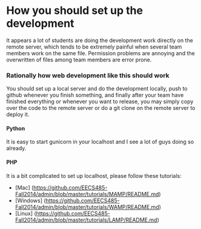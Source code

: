 # How you should set up the development
It appears a lot of students are doing the development work directly on the remote server, which tends to be extremely painful when several team members work on the same file. Permission problems are annoying and the overwritten of files among team members are error prone. 

### Rationally how web development like this should work

You should set up a local server and do the development locally, push to github whenever you finish something, and finally after your team have finished everything or whenever you want to release, you may simply copy over the code to the remote server or do a git clone on the remote server to deploy it.

#### Python

It is easy to start gunicorn in your localhost and I see a lot of guys doing so already. 

#### PHP

It is a bit complicated to set up localhost, please follow these tutorials:

* [Mac] (https://github.com/EECS485-Fall2014/admin/blob/master/tutorials/MAMP/README.md)
* [Windows] (https://github.com/EECS485-Fall2014/admin/blob/master/tutorials/WAMP/README.md)
* [Linux] (https://github.com/EECS485-Fall2014/admin/blob/master/tutorials/LAMP/README.md)